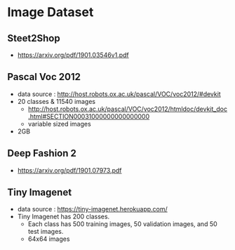 # Image Dataset

## Steet2Shop

* https://arxiv.org/pdf/1901.03546v1.pdf


## Pascal Voc 2012

* data source : http://host.robots.ox.ac.uk/pascal/VOC/voc2012/#devkit
* 20 classes & 11540 images
    * http://host.robots.ox.ac.uk/pascal/VOC/voc2012/htmldoc/devkit_doc.html#SECTION00031000000000000000
    * variable sized images
* 2GB

## Deep Fashion 2

* https://arxiv.org/pdf/1901.07973.pdf

## Tiny Imagenet

* data source : https://tiny-imagenet.herokuapp.com/
* Tiny Imagenet has 200 classes. 
    * Each class has 500 training images, 50 validation images, and 50 test images.
    * 64x64 images



